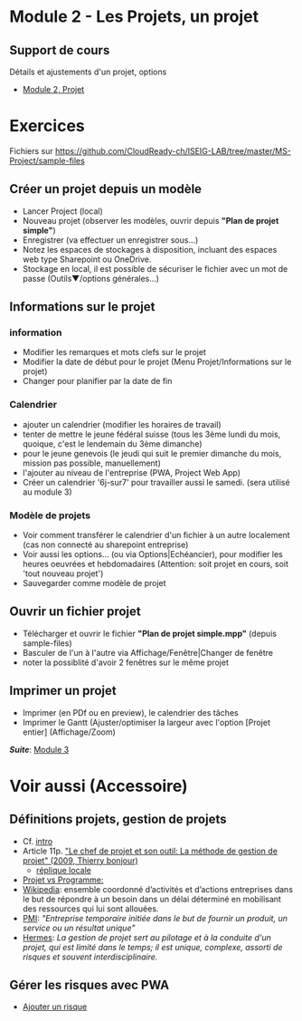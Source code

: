 # Module 2 - Les Projets, un projet
## Support de cours
Détails et ajustements d'un projet, options
* [Module 2, Projet](https://medium.com/quicklearn/ms-project-module-2-b41f6627bf0f?source=friends_link&sk=010aaee4286e48be28f48d6acc143c7f)

# Exercices
Fichiers sur https://github.com/CloudReady-ch/ISEIG-LAB/tree/master/MS-Project/sample-files
## Créer un projet depuis un modèle
* Lancer Project (local)
* Nouveau projet (observer les modèles, ouvrir depuis **"Plan de projet simple"**)
* Enregistrer (va effectuer un enregistrer sous...)
* Notez les espaces de stockages à disposition, incluant des espaces web type Sharepoint ou OneDrive.
* Stockage en local, il est possible de sécuriser le fichier avec un mot de passe (Outils▼/options générales...)

## Informations sur le projet
### information
* Modifier les remarques et mots clefs sur le projet
* Modifier la date de début pour le projet (Menu Projet/Informations sur le projet)
* Changer pour planifier par la date de fin
### Calendrier
* ajouter un calendrier (modifier les horaires de travail)
* tenter de mettre le jeune fédéral suisse (tous les 3ème lundi du mois, quoique, c'est le lendemain du 3ème dimanche)
* pour le jeune genevois (le jeudi qui suit le premier dimanche du mois, mission pas possible, manuellement)
* l'ajouter au niveau de l'entreprise (PWA, Project Web App)
* Créer un calendrier '6j-sur7' pour travailler aussi le samedi. (sera utilisé au module 3)
### Modèle de projets
* Voir comment transférer le calendrier d'un fichier à un autre localement (cas non connecté au sharepoint entreprise)
* Voir aussi les options... (ou via Options|Echéancier), pour modifier les heures oeuvrées et hebdomadaires (Attention: soit projet en cours, soit 'tout nouveau projet') 
* Sauvegarder comme modèle de projet

## Ouvrir un fichier projet
* Télécharger et ouvrir le fichier **"Plan de projet simple.mpp"** (depuis sample-files)
* Basculer de l'un à l'autre via Affichage/Fenêtre|Changer de fenêtre
* noter la possiblité d'avoir 2 fenêtres sur le même projet

## Imprimer un projet
* Imprimer (en PDf ou en preview), le calendrier des tâches
* Imprimer le Gantt (Ajuster/optimiser la largeur avec l'option [Projet entier] (Affichage/Zoom)

***Suite***: [Module 3](https://github.com/CloudReady-ch/ISEIG-LAB/blob/master/MS-Project/3.LesT%C3%A2ches.md)

# Voir aussi (Accessoire)
## Définitions projets, gestion de projets
* Cf. [intro](https://github.com/CloudReady-ch/ISEIG-LAB/blob/master/MS-Project/1.G%C3%A9n%C3%A9ralit%C3%A9s.md#projet)
* Article 11p. ["Le chef de projet et son outil: La méthode de gestion de projet" (2009, Thierry bonjour)](https://www.gbnews.ch/wp-content/gbnews-uploads/2014/02/Thierry-Bonjour-Le-chef-de-projet-et-son-outil-la-methode-de-gestion-de-projet.pdf)
  * [réplique locale](MS-Project/bkup-html-files/Thierry-Bonjour-Le-chef-de-projet-et-son-outil-la-methode-de-gestion-de-projet[1].pdf)
* [Projet vs Programme:](https://www.hermes.admin.ch/fr/gestion-de-programme/comprendre/apercu-hermes/criteres-permettant-de-choisir-entre-un-projet-et-un-programme.html)
* [Wikipedia](https://fr.wikipedia.org/wiki/Gestion_de_projet): ensemble coordonné d’activités et d’actions entreprises dans le but de répondre à un besoin dans un délai déterminé en mobilisant des ressources qui lui sont allouées.
* [PMI](https://fr.wikipedia.org/wiki/Project_Management_Institute): _"Entreprise temporaire initiée dans le but de fournir un produit, un service ou un résultat unique"_
* [Hermes](https://www.hermes.admin.ch/fr/gestion-de-programme/comprendre/apercu-hermes/terminologie.html): _La gestion de projet sert au pilotage et à la conduite d'un projet, qui est limité dans le temps; il est unique, complexe, assorti de risques et souvent interdisciplinaire._

## Gérer les risques avec PWA
* [Ajouter un risque](https://support.office.com/fr-fr/article/ajouter-un-risque-%C3%A0-un-projet-7aa1acc9-50cf-4f15-ac3b-fedf41b31c83)
